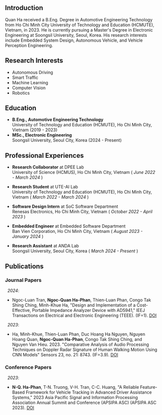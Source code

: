 ## Introduction
Quan Ha received a B.Eng. Degree in Automotive Engineering Technology from Ho Chi Minh City University of Technology and Education (HCMUTE), Vietnam, in 2023. He is currently pursuing a Master's Degree in Electronic Engineering at Soongsil University, Seoul, Korea. His research interests include Embedded System Design, Autonomous Vehicle, and Vehicle Perception Engineering.

## Research Interests
- Autonomous Driving
- Smart Traffic
- Machine Learning
- Computer Vision
- Robotics

## Education
- **B.Eng., Automotive Engineering Technology**  
  University of Technology and Education (HCMUTE), Ho Chi Minh City, Vietnam (2019 - 2023)
- **MSc., Electronic Engineering**  
  Soongsil University, Seoul City, Korea (2024 - Present)

## Professional Experiences

- **Research Collaborator** at DPEE Lab   
University of Science (HCMUS), Ho Chi Minh City, Vietnam ( *June 2022 - March 2024* )

- **Research Student** at UTE-AI Lab   
University of Technology and Education (HCMUTE), Ho Chi Minh City, Vietnam ( *March 2022 - March 2024* )

- **Software Design Intern** at SoC Software Department  
Renesas Electronics, Ho Chi Minh City, Vietnam ( *October 2022 - April 2023* )

- **Embedded Engineer** at Embedded Software Department   
Ban Vien Corporation, Ho Chi Minh City, Vietnam ( *August 2023 - January 2024* )

- **Research Assistant** at ANDA Lab     
Soongsil University, Seoul City, Korea ( *March 2024 - Present* ) 


## Publications

### Journal Papers
&nbsp;&nbsp;*2024*:
- Ngoc-Luan Tran, **Ngoc-Quan Ha-Phan**, Thien-Luan Phan, Congo Tak Shing Ching, Minh-Khue Ha, "Design and Implementation of a Cost-Effective, Portable Impedance Analyzer Device with AD5941," IEEJ Transactions on Electrical and Electronic Engineering (TEEE). (IF=1). [DOI](https://doi.org/10.1002/tee.24134)

&nbsp;&nbsp;*2023*: 
- Ha, Minh-Khue, Thien-Luan Phan, Duc Hoang Ha Nguyen, Nguyen Hoang Quan, **Ngoc-Quan Ha-Phan**, Congo Tak Shing Ching, and Nguyen Van Hieu. 2023. "Comparative Analysis of Audio Processing Techniques on Doppler Radar Signature of Human Walking Motion Using CNN Models" Sensors 23, no. 21: 8743. (IF=3.9). [DOI](https://doi.org/10.3390/s23218743)

### Conference Papers
&nbsp;&nbsp;*2023*:
- **N-Q. Ha-Phan**, T-N. Truong, V-H. Tran, C-C. Huang, "A Reliable Feature-Based Framework for Vehicle Tracking in Advanced Driver Assistance Systems," 2023 Asia Pacific Signal and Information Processing Association Annual Summit and Conference (APSIPA ASC) (APSIPA ASC 2023). [DOI](https://dx.doi.org/10.1109/APSIPAASC58517.2023.10317503)